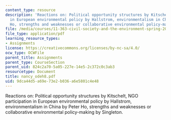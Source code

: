 ```yaml
---
content_type: resource
description: 'Reactions on: Political opportunity structures by Kitschelt, NGO participation
  in European environmental policy by Hallstrom, environmentalism in China by Peter
  Ho, strengths and weaknesses or collaborative environmental policy-making by Singleton.'
file: /media/courses/11-363-civil-society-and-the-environment-spring-2005/9dca44d5a69e73e2b036a6e5801c4e48_nancy_odeh8.pdf
file_type: application/pdf
learning_resource_types:
- Assignments
license: https://creativecommons.org/licenses/by-nc-sa/4.0/
ocw_type: OCWFile
parent_title: Assignments
parent_type: CourseSection
parent_uid: 824c2a70-5a05-227e-14e5-2c372c0c3ab3
resourcetype: Document
title: nancy_odeh8.pdf
uid: 9dca44d5-a69e-73e2-b036-a6e5801c4e48
---
```

Reactions on: Political opportunity structures by Kitschelt, NGO participation in European environmental policy by Hallstrom, environmentalism in China by Peter Ho, strengths and weaknesses or collaborative environmental policy-making by Singleton.